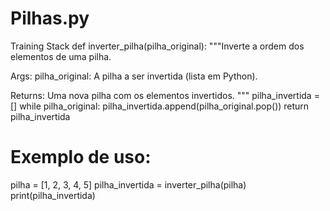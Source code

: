 # Pilhas.py
Training Stack 
def inverter_pilha(pilha_original):
  """Inverte a ordem dos elementos de uma pilha.

  Args:
      pilha_original: A pilha a ser invertida (lista em Python).

  Returns:
      Uma nova pilha com os elementos invertidos.
  """
  pilha_invertida = []
  while pilha_original:
      pilha_invertida.append(pilha_original.pop())
  return pilha_invertida

# Exemplo de uso:
pilha = [1, 2, 3, 4, 5]
pilha_invertida = inverter_pilha(pilha)
print(pilha_invertida)
